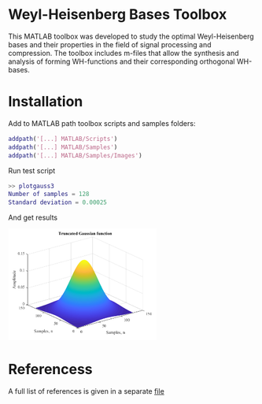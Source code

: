 # Weyl-Heisenberg Bases Toolbox

This MATLAB toolbox was developed to study the optimal Weyl-Heisenberg bases and their properties in the field of signal processing and compression. The toolbox includes m-files that allow the synthesis and analysis of forming WH-functions and their corresponding orthogonal WH-bases.

# Installation
Add to MATLAB path toolbox scripts and samples folders:  
```matlab  
addpath('[...] MATLAB/Scripts')  
addpath('[...] MATLAB/Samples')  
addpath('[...] MATLAB/Samples/Images')  
```
Run test script  
```matlab
>> plotgauss3
Number of samples = 128
Standard deviation = 0.00025
```
And get results  
<p align="left"><img width="60%" src="Docs/truncgaussian.png" /></p>

# Referencess
A full list of references is given in a separate [file](Docs/References.pdf)
